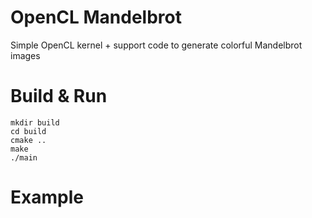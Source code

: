 # OpenCL Mandelbrot
Simple OpenCL kernel + support code to generate colorful Mandelbrot images

# Build & Run
```
mkdir build
cd build
cmake ..
make
./main
```

# Example
